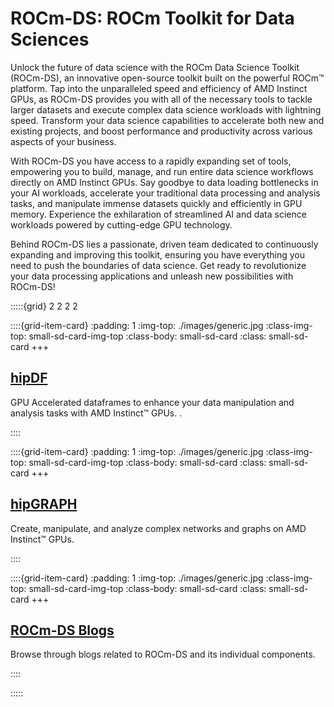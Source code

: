 # ROCm-DS: ROCm Toolkit for Data Sciences

Unlock the future of data science with the ROCm Data Science Toolkit (ROCm-DS), an innovative open-source toolkit built on the powerful ROCm™ platform. Tap into the unparalleled speed and efficiency of AMD Instinct GPUs, as ROCm-DS provides you with all of the necessary tools to tackle larger datasets and execute complex data science workloads with lightning speed. Transform your data science capabilities to accelerate both new and existing projects, and boost performance and productivity across various aspects of your business.

With ROCm-DS you have access to a rapidly expanding set of tools, empowering you to build, manage, and run entire data science workflows directly on AMD Instinct GPUs. Say goodbye to data loading bottlenecks in your AI workloads, accelerate your traditional data processing and analysis tasks, and manipulate immense datasets quickly and efficiently in GPU memory. Experience the exhilaration of streamlined AI and data science workloads powered by cutting-edge GPU technology.

Behind ROCm-DS lies a passionate, driven team dedicated to continuously expanding and improving this toolkit, ensuring you have everything you need to push the boundaries of data science. Get ready to revolutionize your data processing applications and unleash new possibilities with ROCm-DS!

:::::{grid} 2 2 2 2

::::{grid-item-card}
:padding: 1
:img-top: ./images/generic.jpg
:class-img-top: small-sd-card-img-top
:class-body: small-sd-card
:class: small-sd-card
+++
<a href=./hipDF.html class="card-header-link">
  <h2 class="card-header">hipDF</h2>
</a>
<p class="paragraph"> GPU Accelerated dataframes to enhance your data manipulation and analysis tasks with AMD Instinct™ GPUs.
.</p>
::::

::::{grid-item-card}
:padding: 1
:img-top: ./images/generic.jpg
:class-img-top: small-sd-card-img-top
:class-body: small-sd-card
:class: small-sd-card
+++
<a href=./hipGRAPH.html class="card-header-link">
  <h2 class="card-header">hipGRAPH</h2>
</a>
<p class="paragraph"> Create, manipulate, and analyze complex networks and graphs on AMD Instinct™ GPUs.
</p>
::::

::::{grid-item-card}
:padding: 1
:img-top: ./images/generic.jpg
:class-img-top: small-sd-card-img-top
:class-body: small-sd-card
:class: small-sd-card
+++
<a href=./ROCmDS-Blogs.html class="card-header-link">
  <h2 class="card-header">ROCm-DS Blogs</h2>
</a>
<p class="paragraph"> Browse through blogs related to ROCm-DS and its individual components.
</p>
::::

:::::

